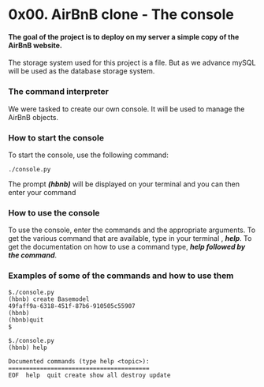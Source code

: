 # 0x00. AirBnB clone - The console

#### The goal of the project is to deploy on my server a simple copy of the AirBnB website.

The storage system used for this project is a file. But as we advance mySQL will be used as the database storage system.

### The command interpreter

We were tasked to create our own console. It will be used to manage the AirBnB objects.

### How to start the console

To start the console, use the following command: 
```
./console.py
```
The  prompt ***(hbnb)*** will be displayed on your terminal and you can then enter your command

### How to use the console

To use the console, enter the commands and the appropriate arguments. To get the various command that are available, type in your terminal , ***help***. To get the documentation on how to use a command type, ***help followed by the command***.

### Examples of some of the commands and how to use them

```
$./console.py
(hbnb) create Basemodel
49faff9a-6318-451f-87b6-910505c55907
(hbnb)
(hbnb)quit
$

$./console.py
(hbnb) help

Documented commands (type help <topic>):
========================================
EOF  help  quit create show all destroy update
```
